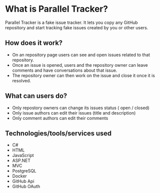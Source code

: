 # What is Parallel Tracker?
Parallel Tracker is a fake issue tracker. It lets you copy any GitHub repository and start tracking fake issues created by you or other users.

## How does it work?
* On an repository page users can see and open issues related to that repository.
* Once an issue is opened, users and the repository owner can leave comments and have conversations about that issue.
* The repository owner can then work on the issue and close it once it is resolved.
## What can users do?
* Only repostory owners can change its issues status ( open /  closed)
* Only issue authors can edit their issues (title and description)
* Only comment authors can edit their comments
## Technologies/tools/services used
* C#
* HTML
* JavaScript
* ASP.NET
* MVC
* PostgreSQL
* Docker
* GitHub Api
* GitHub OAuth

